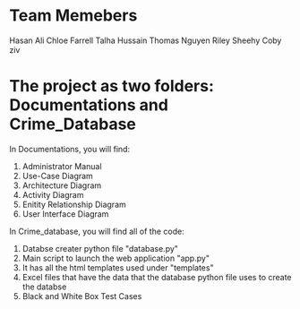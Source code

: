 # Team Memebers
Hasan Ali
Chloe Farrell
Talha Hussain
Thomas Nguyen
Riley Sheehy
Coby ziv

# The project as two folders: Documentations and Crime_Database
In Documentations, you will find:
  1. Administrator Manual
  3. Use-Case Diagram
  4. Architecture Diagram
  5. Activity Diagram
  6. Enitity Relationship Diagram
  7. User Interface Diagram

In Crime_database, you will find all of the code:
  1. Databse creater python file "database.py"
  2. Main script to launch the web application "app.py"
  3. It has all the html templates used under "templates"
  4. Excel files that have the data that the database python file uses to create the databse
  5. Black and White Box Test Cases
